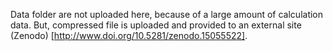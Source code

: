 Data folder are not uploaded here, because of a large amount of calculation data. But, compressed file is uploaded and provided to an external site (Zenodo) [http://www.doi.org/10.5281/zenodo.15055522].
